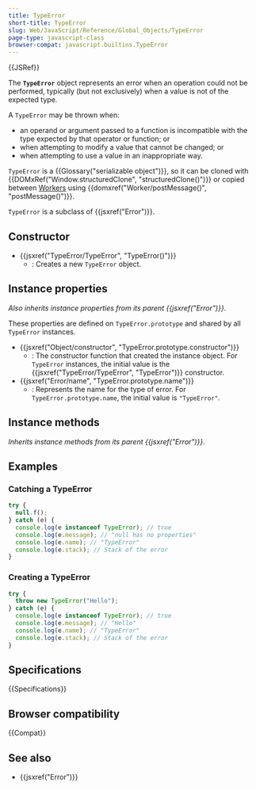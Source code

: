 ```yaml
---
title: TypeError
short-title: TypeError
slug: Web/JavaScript/Reference/Global_Objects/TypeError
page-type: javascript-class
browser-compat: javascript.builtins.TypeError
---
```


{{JSRef}}

The **`TypeError`** object represents an error when an operation could not be performed, typically (but not exclusively) when a value is not of the expected type.

A `TypeError` may be thrown when:

- an operand or argument passed to a function is incompatible with the type expected by that operator or function; or
- when attempting to modify a value that cannot be changed; or
- when attempting to use a value in an inappropriate way.

`TypeError` is a {{Glossary("serializable object")}}, so it can be cloned with {{DOMxRef("Window.structuredClone", "structuredClone()")}} or copied between [Workers](/en-US/docs/Web/API/Worker) using {{domxref("Worker/postMessage()", "postMessage()")}}.

`TypeError` is a subclass of {{jsxref("Error")}}.

## Constructor

- {{jsxref("TypeError/TypeError", "TypeError()")}}
  - : Creates a new `TypeError` object.

## Instance properties

_Also inherits instance properties from its parent {{jsxref("Error")}}_.

These properties are defined on `TypeError.prototype` and shared by all `TypeError` instances.

- {{jsxref("Object/constructor", "TypeError.prototype.constructor")}}
  - : The constructor function that created the instance object. For `TypeError` instances, the initial value is the {{jsxref("TypeError/TypeError", "TypeError")}} constructor.
- {{jsxref("Error/name", "TypeError.prototype.name")}}
  - : Represents the name for the type of error. For `TypeError.prototype.name`, the initial value is `"TypeError"`.

## Instance methods

_Inherits instance methods from its parent {{jsxref("Error")}}_.

## Examples

### Catching a TypeError

```js
try {
  null.f();
} catch (e) {
  console.log(e instanceof TypeError); // true
  console.log(e.message); // "null has no properties"
  console.log(e.name); // "TypeError"
  console.log(e.stack); // Stack of the error
}
```

### Creating a TypeError

```js
try {
  throw new TypeError("Hello");
} catch (e) {
  console.log(e instanceof TypeError); // true
  console.log(e.message); // "Hello"
  console.log(e.name); // "TypeError"
  console.log(e.stack); // Stack of the error
}
```

## Specifications

{{Specifications}}

## Browser compatibility

{{Compat}}

## See also

- {{jsxref("Error")}}
